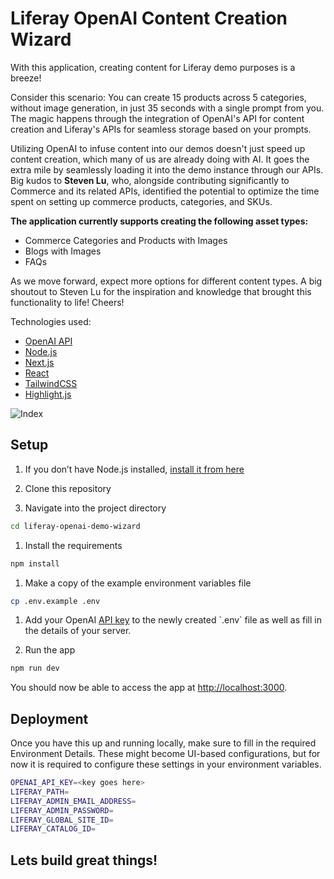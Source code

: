 # Liferay OpenAI Content Creation Wizard 

With this application, creating content for Liferay demo purposes is a breeze!

Consider this scenario: You can create 15 products across 5 categories, without image generation, in just 35 seconds with a single prompt from you. The magic happens through the integration of OpenAI's API for content creation and Liferay's APIs for seamless storage based on your prompts.

Utilizing OpenAI to infuse content into our demos doesn't just speed up content creation, which many of us are already doing with AI. It goes the extra mile by seamlessly loading it into the demo instance through our APIs. Big kudos to **Steven Lu**, who, alongside contributing significantly to Commerce and its related APIs, identified the potential to optimize the time spent on setting up commerce products, categories, and SKUs.

**The application currently supports creating the following asset types:**

- Commerce Categories and Products with Images
- Blogs with Images
- FAQs

As we move forward, expect more options for different content types. A big shoutout to Steven Lu for the inspiration and knowledge that brought this functionality to life! Cheers!

Technologies used:

- [OpenAI API](https://openai.com/api/)
- [Node.js](https://nodejs.org/en/)
- [Next.js](https://nextjs.org/)
- [React](https://reactjs.org/)
- [TailwindCSS](https://tailwindcss.com/)
- [Highlight.js](https://highlightjs.org/)
  
![Index](https://github.com/weskempa-liferay/liferay-openai-demo-wizard/public/files/AIWizard-Screenshot.png)

## Setup

1. If you don’t have Node.js installed, [install it from here](https://nodejs.org/en/)

1. Clone this repository

1. Navigate into the project directory

```bash
cd liferay-openai-demo-wizard
```  

1. Install the requirements

```bash
npm install
```

1. Make a copy of the example environment variables file

```bash
cp .env.example .env
```

1. Add your OpenAI [API key]([https://beta.openai.com/account/api-keys](https://platform.openai.com/account/api-keys)) to the newly created `.env` file as well as fill in the details of your server.

1. Run the app

```bash
npm run dev
```

You should now be able to access the app at [http://localhost:3000](http://localhost:3000). 

## Deployment

Once you have this up and running locally, make sure to fill in the required Environment Details. These might become UI-based configurations, but for now it is required to configure these settings in your environment variables. 

```bash
OPENAI_API_KEY=<key goes here>
LIFERAY_PATH=
LIFERAY_ADMIN_EMAIL_ADDRESS=
LIFERAY_ADMIN_PASSWORD=
LIFERAY_GLOBAL_SITE_ID=
LIFERAY_CATALOG_ID=
```

## Lets build great things!
